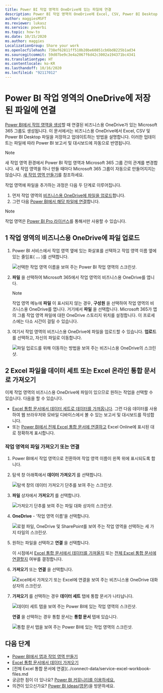 ```yaml
---
title: Power BI 작업 영역의 OneDrive에 있는 파일에 연결
description: Power BI 작업 영역의 OneDrive에 Excel, CSV, Power BI Desktop 파일을 저장하고 연결하는 방법을 알아봅니다.
author: maggiesMSFT
ms.reviewer: lukasz
ms.service: powerbi
ms.topic: how-to
ms.date: 10/15/2020
ms.author: maggies
LocalizationGroup: Share your work
ms.openlocfilehash: 738ef62811ff510b20be60851cb6bd8225b1ad34
ms.sourcegitcommit: 59d07be9c3e4a2067f6d42c3002a194371bc4341
ms.translationtype: HT
ms.contentlocale: ko-KR
ms.lasthandoff: 10/16/2020
ms.locfileid: "92117012"
---
```

# <a name="connect-to-files-stored-in-onedrive-for-your-power-bi-workspace"></a>Power BI 작업 영역의 OneDrive에 저장된 파일에 연결
[Power BI에서 작업 영역을 생성](service-create-workspaces.md)할 때 연결된 비즈니스용 OneDrive가 있는 Microsoft 365 그룹도 생성됩니다. 이 문서에서는 비즈니스용 OneDrive에서 Excel, CSV 및 Power BI Desktop 파일을 저장하고 업데이트하는 방법을 설명합니다. 이러한 업데이트는 파일에 따라 Power BI 보고서 및 대시보드에 자동으로 반영됩니다.

> [!NOTE]
> 새 작업 영역 환경에서 Power BI 작업 영역과 Microsoft 365 그룹 간의 관계를 변경합니다. 새 작업 영역을 하나 만들 때마다 Microsoft 365 그룹이 자동으로 만들어지지는 않습니다. [새 작업 영역 만들기](service-create-the-new-workspaces.md)를 참조하세요.

작업 영역에 파일을 추가하는 과정은 다음 두 단계로 이루어집니다. 

1. 먼저 작업 영역의 [비즈니스용 OneDrive에 파일을 업로드](#1-upload-files-to-the-onedrive-for-business-for-your-workspace)합니다.
2. 그런 다음 [Power BI에서 해당 파일에 연결](#2-import-excel-files-as-datasets-or-as-excel-online-workbooks)합니다.

> [!NOTE]
> 작업 영역은 [Power BI Pro 라이선스](../fundamentals/service-features-license-type.md)를 통해서만 사용할 수 있습니다.
> 

## <a name="1-upload-files-to-the-onedrive-for-business-for-your-workspace"></a>1 작업 영역의 비즈니스용 OneDrive에 파일 업로드
1. Power BI 서비스에서 작업 영역 옆에 있는 화살표를 선택하고 작업 영역 이름 옆에 있는 줄임표( **...** )를 선택합니다. 
   
   ![선택한 작업 영역 이름을 보여 주는 Power BI 작업 영역의 스크린샷.](media/service-connect-to-files-in-app-workspace-onedrive-for-business/power-bi-app-ellipsis.png)
2. **파일** 을 선택하여 Microsoft 365에서 작업 영역의 비즈니스용 OneDrive를 엽니다.
   
   > [!NOTE]
   > 작업 영역 메뉴에 **파일** 이 표시되지 않는 경우, **구성원** 을 선택하여 작업 영역의 비즈니스용 OneDrive를 엽니다. 거기에서 **파일** 을 선택합니다. Microsoft 365가 앱의 그룹 작업 영역 파일에 대한 OneDrive 스토리지 위치를 설정합니다. 이 프로세스에는 다소 시간이 걸릴 수 있습니다.
   > 
   > 
3. 여기서 작업 영역의 비즈니스용 OneDrive에 파일을 업로드할 수 있습니다. **업로드** 를 선택하고, 자신의 파일로 이동합니다.
   
   ![파일 업로드를 위해 이동하는 방법을 보여 주는 비즈니스용 OneDrive의 스크린샷.](media/service-connect-to-files-in-app-workspace-onedrive-for-business/pbi_grpfilesonedrive.png)

## <a name="2-import-excel-files-as-datasets-or-as-excel-online-workbooks"></a>2 Excel 파일을 데이터 세트 또는 Excel 온라인 통합 문서로 가져오기
이제 작업 영역의 비즈니스용 OneDrive에 파일이 있으므로 원하는 작업을 선택할 수 있습니다. 다음을 할 수 있습니다. 

* [Excel 통합 문서에서 데이터 세트로 데이터를 가져옵니다](../connect-data/service-get-data-from-files.md). 그런 다음 데이터를 사용하여 웹 브라우저와 모바일 디바이스에서 볼 수 있는 보고서 및 대시보드를 작성합니다.
* 또는 [Power BI에서 전체 Excel 통합 문서에 연결하고](../connect-data/service-excel-workbook-files.md) Excel Online에 표시된 대로 정확하게 표시합니다.

### <a name="import-or-connect-to-the-files-in-your-workspace"></a>작업 영역의 파일 가져오기 또는 연결
1. Power BI에서 작업 영역으로 전환하여 작업 영역 이름이 왼쪽 위에 표시되도록 합니다. 
2. 탐색 창 아래쪽에서 **데이터 가져오기** 를 선택합니다. 
   
   ![탐색 창의 데이터 가져오기 단추를 보여 주는 스크린샷.](media/service-connect-to-files-in-app-workspace-onedrive-for-business/power-bi-app-get-data-button.png)
3. **파일** 상자에서 **가져오기** 를 선택합니다.
   
   ![가져오기 단추를 보여 주는 파일 대화 상자의 스크린샷.](media/service-connect-to-files-in-app-workspace-onedrive-for-business/pbi_getfiles.png)
4. **OneDrive** - ‘작업 영역 이름’을 선택합니다.
   
    ![로컬 파일, OneDrive 및 SharePoint를 보여 주는 작업 영역을 선택하는 세 가지 타일의 스크린샷.](media/service-connect-to-files-in-app-workspace-onedrive-for-business/pbi_grp_one_drive_shrpt.png)
5. 원하는 파일을 선택하고 **연결** 을 선택합니다.
   
    이 시점에서 [Excel 통합 문서에서 데이터를 가져올지](../connect-data/service-get-data-from-files.md) 또는 [전체 Excel 통합 문서에 연결할지](../connect-data/service-excel-workbook-files.md) 여부를 결정합니다.
6. **가져오기** 또는 **연결** 을 선택합니다.
   
    ![Excel에서 가져오기 또는 Excel에 연결을 보여 주는 비즈니스용 OneDrive 대화 상자의 스크린샷.](media/service-connect-to-files-in-app-workspace-onedrive-for-business/pbi_importexceldataorwholecrop.png)
7. **가져오기** 를 선택하는 경우 **데이터 세트** 탭에 통합 문서가 나타납니다. 
   
    ![데이터 세트 탭을 보여 주는 Power BI에 있는 작업 영역의 스크린샷.](media/service-connect-to-files-in-app-workspace-onedrive-for-business/power-bi-app-excel-file-import.png)
   
    **연결** 을 선택하는 경우 통합 문서는 **통합 문서** 탭에 있습니다.
   
    ![통합 문서 탭을 보여 주는 Power BI에 있는 작업 영역의 스크린샷.](media/service-connect-to-files-in-app-workspace-onedrive-for-business/power-bi-app-excel-file-connect.png)

## <a name="next-steps"></a>다음 단계
* [Power BI에서 앱과 작업 영역 만들기](../collaborate-share/service-create-distribute-apps.md)
* [Excel 통합 문서에서 데이터 가져오기](../connect-data/service-get-data-from-files.md)
* [전체 Excel 통합 문서에 연결](../connect-data/service-excel-workbook-files.md
* 궁금한 점이 더 있나요? [Power BI 커뮤니티를 이용하세요.](https://community.powerbi.com/)
* 의견이 있으신가요? [Power BI Ideas(영문)](https://ideas.powerbi.com/forums/265200-power-bi)을 방문하세요.

